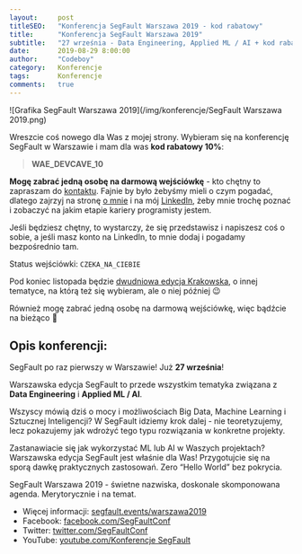```yaml
---
layout:     post
titleSEO:   "Konferencja SegFault Warszawa 2019 - kod rabatowy"
title:      "Konferencja SegFault Warszawa 2019"
subtitle:   "27 września - Data Engineering, Applied ML / AI + kod rabatowy i darmowa wejściówka dla jednej osoby"
date:       2019-08-29 8:00:00
author:     "Codeboy"
category:   Konferencje
tags:       Konferencje
comments:   true
---
```


![Grafika SegFault Warszawa 2019](/img/konferencje/SegFault Warszawa 2019.png)

Wreszcie coś nowego dla Was z mojej strony. Wybieram się na konferencję SegFault w Warszawie i mam dla was **kod rabatowy 10%**:

> **WAE_DEVCAVE_10**

**Mogę zabrać jedną osobę na darmową wejściówkę** - kto chętny to zapraszam do [kontaktu](/kontakt). Fajnie by było żebyśmy mieli o czym pogadać, dlatego zajrzyj na stronę [o mnie](/o-mnie) i na mój [LinkedIn](https://www.linkedin.com/in/marcin-lasota/), żeby mnie trochę poznać i zobaczyć na jakim etapie kariery programisty jestem. 

Jeśli będziesz chętny, to wystarczy, że się przedstawisz i napiszesz coś o sobie, a jeśli masz konto na LinkedIn, to mnie dodaj i pogadamy bezpośrednio tam.

Status wejściówki: `CZEKA_NA_CIEBIE`

Pod koniec listopada będzie [dwudniowa edycja Krakowska](https://segfault.events/krakow2019/), o innej tematyce, na którą też się wybieram, ale o niej później :wink:

Również mogę zabrać jedną osobę na darmową wejściówkę, więc bądźcie na bieżąco :slightly_smiling_face:

## Opis konferencji:

SegFault po raz pierwszy w Warszawie! Już **27 września**!

Warszawska edycja SegFault to przede wszystkim tematyka związana z **Data Engineering** i **Applied ML / AI**.

Wszyscy mówią dziś o mocy i możliwościach Big Data, Machine Learning i Sztucznej Inteligencji? W SegFault idziemy krok dalej - nie teoretyzujemy, lecz pokazujemy jak wdrożyć tego typu rozwiązania w konkretne projekty.

Zastanawiacie się jak wykorzystać ML lub AI w Waszych projektach? Warszawska edycja SegFault jest właśnie dla Was! Przygotujcie się na sporą dawkę praktycznych zastosowań. Zero “Hello World” bez pokrycia.

SegFault Warszawa 2019 - świetne nazwiska, doskonale skomponowana agenda. Merytorycznie i na temat.

- Więcej informacji: [segfault.events/warszawa2019](https://segfault.events/warszawa2019/)
- Facebook: [facebook.com/SegFaultConf](https://www.facebook.com/SegFaultConf/)
- Twitter: [twitter.com/SegFaultConf](https://twitter.com/SegFaultConf)
- YouTube: [youtube.com/Konferencje SegFault](https://www.youtube.com/Konferencje%20SegFault)
